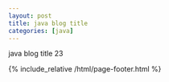 ```yaml
---
layout: post
title: java blog title
categories: [java]
---
```

java blog title
23

{% include_relative /html/page-footer.html %}

